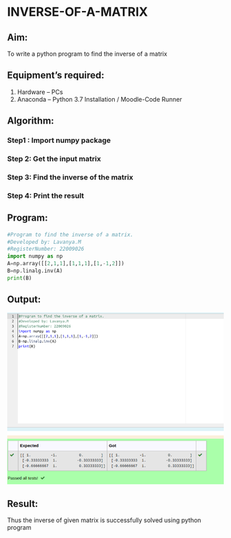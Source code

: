 # INVERSE-OF-A-MATRIX
## Aim:

To write a python program to find the inverse of a matrix

## Equipment’s required:
1. 	Hardware – PCs
2. 	Anaconda – Python 3.7 Installation / Moodle-Code Runner

## Algorithm:

### Step1 : Import numpy package

### Step 2: Get the input matrix

### Step 3: Find the inverse of the matrix

### Step 4: Print the result

## Program:
```python
#Program to find the inverse of a matrix.
#Developed by: Lavanya.M
#RegisterNumber: 22009026
import numpy as np
A=np.array([[2,1,1],[1,1,1],[1,-1,2]])
B=np.linalg.inv(A)
print(B)
```
## Output:

![](./output3.png)

## Result:

Thus the inverse of given matrix is successfully solved using python program

